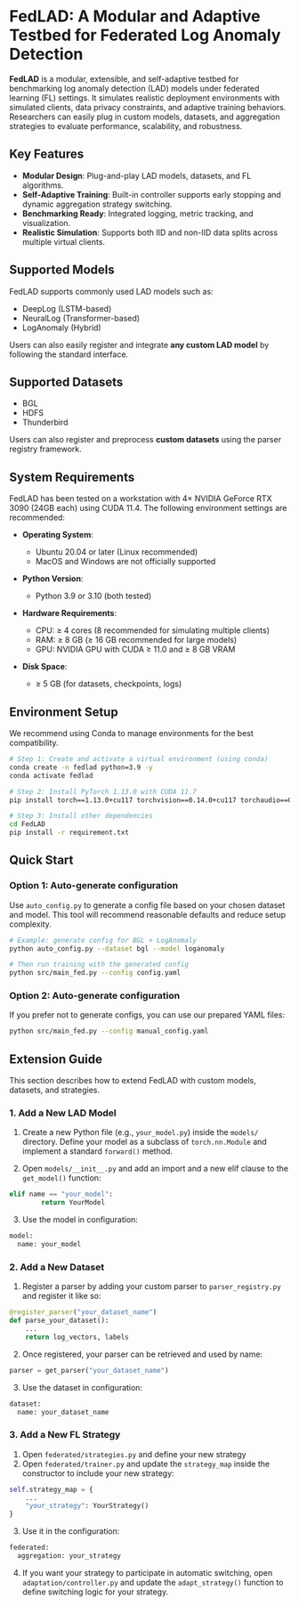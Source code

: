 # FedLAD: A Modular and Adaptive Testbed for Federated Log Anomaly Detection

**FedLAD** is a modular, extensible, and self-adaptive testbed for benchmarking log anomaly detection (LAD) models under federated learning (FL) settings. It simulates realistic deployment environments with simulated clients, data privacy constraints, and adaptive training behaviors. Researchers can easily plug in custom models, datasets, and aggregation strategies to evaluate performance, scalability, and robustness.

## Key Features

- **Modular Design**: Plug-and-play LAD models, datasets, and FL algorithms.
- **Self-Adaptive Training**: Built-in controller supports early stopping and dynamic aggregation strategy switching.
- **Benchmarking Ready**: Integrated logging, metric tracking, and visualization.
- **Realistic Simulation**: Supports both IID and non-IID data splits across multiple virtual clients.

## Supported Models

FedLAD supports commonly used LAD models such as:
- DeepLog (LSTM-based)
- NeuralLog (Transformer-based)
- LogAnomaly (Hybrid)

Users can also easily register and integrate **any custom LAD model** by following the standard interface.

## Supported Datasets

- BGL
- HDFS
- Thunderbird

Users can also register and preprocess **custom datasets** using the parser registry framework.

## System Requirements

FedLAD has been tested on a workstation with 4× NVIDIA GeForce RTX 3090 (24GB each) using CUDA 11.4. The following environment settings are recommended:

- **Operating System**:
  - Ubuntu 20.04 or later (Linux recommended)
  - MacOS and Windows are not officially supported

- **Python Version**:  
  - Python 3.9 or 3.10 (both tested)

- **Hardware Requirements**:
  - CPU: ≥ 4 cores (8 recommended for simulating multiple clients)
  - RAM: ≥ 8 GB (≥ 16 GB recommended for large models)
  - GPU: NVIDIA GPU with CUDA ≥ 11.0 and ≥ 8 GB VRAM

- **Disk Space**:  
  - ≥ 5 GB (for datasets, checkpoints, logs)


## Environment Setup

We recommend using Conda to manage environments for the best compatibility.

```bash
# Step 1: Create and activate a virtual environment (using conda)
conda create -n fedlad python=3.9 -y
conda activate fedlad

# Step 2: Install PyTorch 1.13.0 with CUDA 11.7
pip install torch==1.13.0+cu117 torchvision==0.14.0+cu117 torchaudio==0.13.0 --extra-index-url https://download.pytorch.org/whl/cu117

# Step 3: Install other dependencies
cd FedLAD
pip install -r requirement.txt
```

## Quick Start

### Option 1: Auto-generate configuration

Use `auto_config.py` to generate a config file based on your chosen dataset and model. This tool will recommend reasonable defaults and reduce setup complexity.

```bash
# Example: generate config for BGL + LogAnomaly
python auto_config.py --dataset bgl --model loganomaly

# Then run training with the generated config
python src/main_fed.py --config config.yaml
```

### Option 2: Auto-generate configuration

If you prefer not to generate configs, you can use our prepared YAML files:

```bash
python src/main_fed.py --config manual_config.yaml
```

## Extension Guide

This section describes how to extend FedLAD with custom models, datasets, and strategies.

### 1. Add a New LAD Model
1. Create a new Python file (e.g., `your_model.py`) inside the `models/` directory. Define your model as a subclass of `torch.nn.Module` and implement a standard `forward()` method.
   
2. Open `models/__init__.py` and add an import and a new elif clause to the `get_model()` function:

```python
elif name == "your_model":
        return YourModel
```

3. Use the model in configuration:
```python
model:
  name: your_model
```

### 2. Add a New Dataset
1. Register a parser by adding your custom parser to `parser_registry.py` and register it like so:
```python
@register_parser("your_dataset_name")
def parse_your_dataset():
    ...
    return log_vectors, labels
```

2. Once registered, your parser can be retrieved and used by name:
```python
parser = get_parser("your_dataset_name")
```

3. Use the dataset in configuration:
```python
dataset:
  name: your_dataset_name
```

### 3. Add a New FL Strategy
1. Open `federated/strategies.py` and define your new strategy
2. Open `federated/trainer.py` and update the `strategy_map` inside the constructor to include your new strategy:
```python
self.strategy_map = {
    ...
    "your_strategy": YourStrategy()  
}
```

3. Use it in the configuration:
```python
federated:
  aggregation: your_strategy
```

4. If you want your strategy to participate in automatic switching, open `adaptation/controller.py` and update the `adapt_strategy()` function to define switching logic for your strategy.
